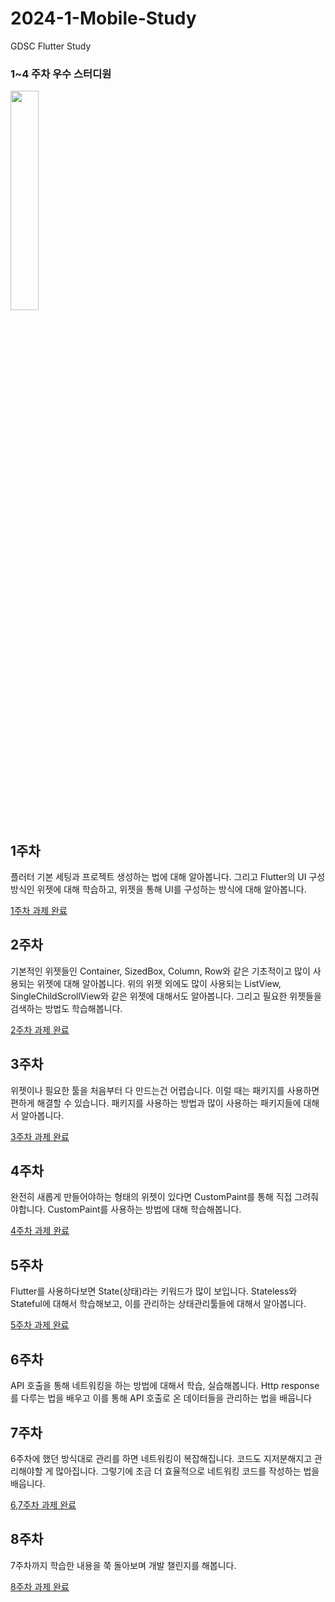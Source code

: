 # 2024-1-Mobile-Study
GDSC Flutter Study

### 1~4 주차 우수 스터디원 
<img src = "https://github.com/librarywon/2024-1-Mobile-Study/assets/52442547/e309d9dd-221d-4de2-8fe6-cd128dff413b" width="30%" height="30%">


## 1주차

플러터 기본 세팅과 프로젝트 생성하는 법에 대해 알아봅니다. 그리고 Flutter의 UI 구성 방식인 위젯에 대해 학습하고,  위젯을 통해 UI를 구성하는 방식에 대해 알아봅니다.

[1주차 과제 완료](https://librarywon.notion.site/1-06e982e7ce9f48358602e46cdba110d1?pvs=4)

## 2주차

기본적인 위젯들인 Container, SizedBox, Column, Row와 같은 기초적이고 많이 사용되는 위젯에 대해 알아봅니다.
위의 위젯 외에도 많이 사용되는 ListView, SingleChildScrollView와 같은 위젯에 대해서도 알아봅니다.
그리고 필요한 위젯들을 검색하는 방법도 학습해봅니다.

[2주차 과제 완료](https://librarywon.notion.site/2-21ef772606614aae85ccda58d21a816f?pvs=4)

## 3주차

위젯이나 필요한 툴을 처음부터 다 만드는건 어렵습니다. 이럴 때는 패키지를 사용하면 편하게 해결할 수 있습니다. 패키지를 사용하는 방법과 많이 사용하는 패키지들에 대해서 알아봅니다.

[3주차 과제 완료](https://librarywon.notion.site/3-a8d4fb56d7b34abeb37f111505db2962?pvs=4)

## 4주차

완전히 새롭게 만들어야하는 형태의 위젯이 있다면 CustomPaint를 통해 직접 그려줘야합니다. CustomPaint를 사용하는 방법에 대해 학습해봅니다.

[4주차 과제 완료](https://librarywon.notion.site/4-5a650fed31f54118886a16612a12d357?pvs=4)

## 5주차

Flutter를 사용하다보면 State(상태)라는 키워드가 많이 보입니다. Stateless와 Stateful에 대해서 학습해보고, 이를 관리하는 상태관리툴들에 대해서 알아봅니다.

[5주차 과제 완료](https://librarywon.notion.site/5-bfadd04fdd17449f98a2dd1120aaffe1?pvs=4)

## 6주차

API 호출을 통해 네트워킹을 하는 방법에 대해서 학습, 실습해봅니다.
Http response를 다루는 법을 배우고 이를 통해 API 호출로 온 데이터들을 관리하는 법을 배웁니다

## 7주차

6주차에 했던 방식대로 관리를 하면 네트워킹이 복잡해집니다. 코드도 지저분해지고 관리해야할 게 많아집니다. 그렇기에 조금 더 효율적으로 네트워킹 코드를 작성하는 법을 배웁니다.

[6,7주차 과제 완료](https://librarywon.notion.site/6-7-3aeccd68c18148288134739a2023ff81?pvs=4)

## 8주차

7주차까지 학습한 내용을 쭉 돌아보며 개발 챌린지를 해봅니다.

[8주차 과제 완료](https://librarywon.notion.site/8-b38307bcc65443ceb838db2880c33f37?pvs=4)
